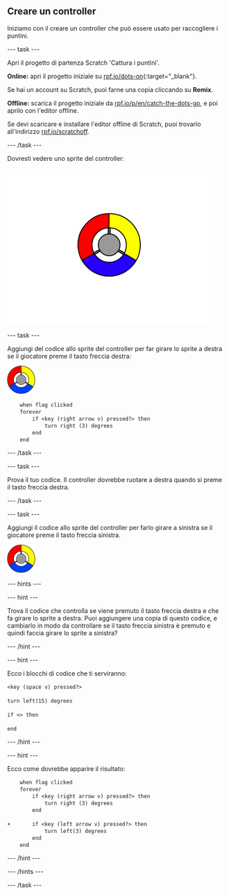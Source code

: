 ## Creare un controller

Iniziamo con il creare un controller che può essere usato per raccogliere i puntini.

\--- task \---

Apri il progetto di partenza Scratch 'Cattura i puntini'.

**Online:** apri il progetto iniziale su [rpf.io/dots-on](https://rpf.io/dots-on){:target="_blank"}.

Se hai un account su Scratch, puoi farne una copia cliccando su **Remix**.

**Offline:** scarica il progetto iniziale da [rpf.io/p/en/catch-the-dots-go](https://rpf.io/p/en/catch-the-dots-go), e poi aprilo con l'editor offline.

Se devi scaricare e installare l'editor offline di Scratch, puoi trovarlo all'indirizzo [rpf.io/scratchoff](https://rpf.io/scratchoff).

\--- /task \---

Dovresti vedere uno sprite del controller:

![screenshot](images/dots-controller.png)

\--- task \---

Aggiungi del codice allo sprite del controller per far girare lo sprite a destra se il giocatore preme il tasto freccia destra:

![Sprite del controller](images/controller-sprite.png)

```blocks3
    when flag clicked
    forever
        if <key (right arrow v) pressed?> then
            turn right (3) degrees
        end
    end
```

\--- /task \---

\--- task \---

Prova il tuo codice. Il controller dovrebbe ruotare a destra quando si preme il tasto freccia destra.

\--- /task \---

\--- task \---

Aggiungi il codice allo sprite del controller per farlo girare a sinistra se il giocatore preme il tasto freccia sinistra.

![Sprite del controller](images/controller-sprite.png)

\--- hints \---

\--- hint \---

Trova il codice che controlla se viene premuto il tasto freccia destra e che fa girare lo sprite a destra. Puoi aggiungere una copia di questo codice, e cambiarlo in modo da controllare se il tasto freccia sinistra è premuto e quindi faccia girare lo sprite a sinistra?

\--- /hint \---

\--- hint \---

Ecco i blocchi di codice che ti serviranno:

```blocks3
<key (space v) pressed?>

turn left(15) degrees

if <> then

end
```

\--- /hint \---

\--- hint \---

Ecco come dovrebbe apparire il risultato:

```blocks3
    when flag clicked
    forever
        if <key (right arrow v) pressed?> then
            turn right (3) degrees
        end

+       if <key (left arrow v) pressed?> then
            turn left(3) degrees
        end
    end
```

\--- /hint \---

\--- /hints \---

\--- /task \---